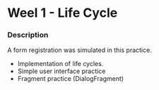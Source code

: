 # Weel 1 - Life Cycle
### Description
A form registration was simulated in this practice.  
+ Implementation of life cycles.  
+ Simple user interface practice
+ Fragment practice (DialogFragment)
